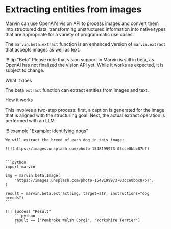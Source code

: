# Extracting entities from images

Marvin can use OpenAI's vision API to process images and convert them into structured data, transforming unstructured information into native types that are appropriate for a variety of programmatic use cases.

The `marvin.beta.extract` function is an enhanced version of `marvin.extract` that accepts images as well as text.


!!! tip "Beta"
    Please note that vision support in Marvin is still in beta, as OpenAI has not finalized the vision API yet. While it works as expected, it is subject to change.

<div class="admonition abstract">
  <p class="admonition-title">What it does</p>
  <p>
    The beta <code>extract</code> function can extract entities from images and text.
  </p>
</div>


<div class="admonition info">
  <p class="admonition-title">How it works</p>
  <p>
    
  This involves a two-step process: first, a caption is generated for the image that is aligned with the structuring goal. Next, the actual extract operation is performed with an LLM.

  </p>
</div>



!!! example "Example: identifying dogs"

    We will extract the breed of each dog in this image:

    ![](https://images.unsplash.com/photo-1548199973-03cce0bbc87b?)

    
    ```python
    import marvin
    
    img = marvin.beta.Image(
        "https://images.unsplash.com/photo-1548199973-03cce0bbc87b?",
    )

    result = marvin.beta.extract(img, target=str, instructions="dog breeds")
    ```

    !!! success "Result"
        ```python
        result == ["Pembroke Welsh Corgi", "Yorkshire Terrier"]
        ```    
